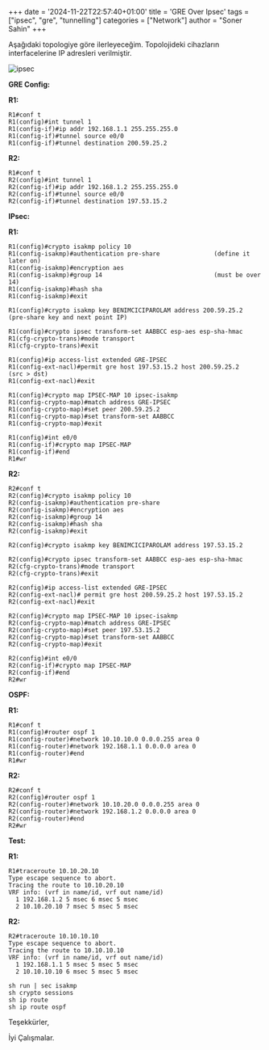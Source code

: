 +++
date = '2024-11-22T22:57:40+01:00'
title = 'GRE Over Ipsec'
tags = ["ipsec", "gre", "tunnelling"]
categories = ["Network"]
author = "Soner Sahin"
+++


Aşağıdaki topologiye göre ilerleyeceğim. Topolojideki cihazların interfacelerine IP adresleri verilmiştir.

![ipsec](/images/greoveripsec/1.png)


**GRE Config:**

**R1:**
```
R1#conf t
R1(config)#int tunnel 1
R1(config-if)#ip addr 192.168.1.1 255.255.255.0
R1(config-if)#tunnel source e0/0
R1(config-if)#tunnel destination 200.59.25.2
```

**R2:**
```
R1#conf t
R2(config)#int tunnel 1
R2(config-if)#ip addr 192.168.1.2 255.255.255.0
R2(config-if)#tunnel source e0/0
R2(config-if)#tunnel destination 197.53.15.2 
```

**IPsec:**

**R1:**
```
R1(config)#crypto isakmp policy 10
R1(config-isakmp)#authentication pre-share               (define it later on)
R1(config-isakmp)#encryption aes
R1(config-isakmp)#group 14                               (must be over 14)
R1(config-isakmp)#hash sha
R1(config-isakmp)#exit

R1(config)#crypto isakmp key BENIMCICIPAROLAM address 200.59.25.2   (pre-share key and next point IP)

R1(config)#crypto ipsec transform-set AABBCC esp-aes esp-sha-hmac 
R1(cfg-crypto-trans)#mode transport 
R1(cfg-crypto-trans)#exit

R1(config)#ip access-list extended GRE-IPSEC
R1(config-ext-nacl)#permit gre host 197.53.15.2 host 200.59.25.2     (src > dst)
R1(config-ext-nacl)#exit

R1(config)#crypto map IPSEC-MAP 10 ipsec-isakmp 
R1(config-crypto-map)#match address GRE-IPSEC
R1(config-crypto-map)#set peer 200.59.25.2
R1(config-crypto-map)#set transform-set AABBCC
R1(config-crypto-map)#exit

R1(config)#int e0/0
R1(config-if)#crypto map IPSEC-MAP
R1(config-if)#end
R1#wr
```

**R2:**
```
R2#conf t
R2(config)#crypto isakmp policy 10
R2(config-isakmp)#authentication pre-share 
R2(config-isakmp)#encryption aes 
R2(config-isakmp)#group 14
R2(config-isakmp)#hash sha
R2(config-isakmp)#exit

R2(config)#crypto isakmp key BENIMCICIPAROLAM address 197.53.15.2

R2(config)#crypto ipsec transform-set AABBCC esp-aes esp-sha-hmac 
R2(cfg-crypto-trans)#mode transport 
R2(cfg-crypto-trans)#exit

R2(config)#ip access-list extended GRE-IPSEC
R2(config-ext-nacl)# permit gre host 200.59.25.2 host 197.53.15.2   
R2(config-ext-nacl)#exit

R2(config)#crypto map IPSEC-MAP 10 ipsec-isakmp 
R2(config-crypto-map)#match address GRE-IPSEC
R2(config-crypto-map)#set peer 197.53.15.2
R2(config-crypto-map)#set transform-set AABBCC
R2(config-crypto-map)#exit

R2(config)#int e0/0
R2(config-if)#crypto map IPSEC-MAP
R2(config-if)#end
R2#wr
```

**OSPF:**

**R1:**
```
R1#conf t
R1(config)#router ospf 1
R1(config-router)#network 10.10.10.0 0.0.0.255 area 0
R1(config-router)#network 192.168.1.1 0.0.0.0 area 0
R1(config-router)#end
R1#wr
```

**R2:**
```
R2#conf t
R2(config)#router ospf 1
R2(config-router)#network 10.10.20.0 0.0.0.255 area 0
R2(config-router)#network 192.168.1.2 0.0.0.0 area 0
R2(config-router)#end
R2#wr
```


**Test:**

**R1:**
```
R1#traceroute 10.10.20.10
Type escape sequence to abort.
Tracing the route to 10.10.20.10
VRF info: (vrf in name/id, vrf out name/id)
  1 192.168.1.2 5 msec 6 msec 5 msec
  2 10.10.20.10 7 msec 5 msec 5 msec
```

**R2:**
```
R2#traceroute 10.10.10.10
Type escape sequence to abort.
Tracing the route to 10.10.10.10
VRF info: (vrf in name/id, vrf out name/id)
  1 192.168.1.1 5 msec 5 msec 5 msec
  2 10.10.10.10 6 msec 5 msec 5 msec
```


```
sh run | sec isakmp
sh crypto sessions
sh ip route
sh ip route ospf
```

Teşekkürler,

İyi Çalışmalar.